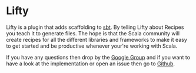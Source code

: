 # Lifty

Lifty is a plugin that adds scaffolding to [sbt](href="https://github.com/harrah/xsbt/"). By telling Lifty about Recipes you teach it to generate files. The hope is that the Scala community will create recipes for all the different libraries and frameworks to make it easy to get started and be productive whenever your're working with Scala. 

If you have any questions then drop by the [Google Group]("http://groups.google.com/group/lifty") and if you want to have a look at the implementation or open an issue then go to [Github]("http://github.com/Lifty").
